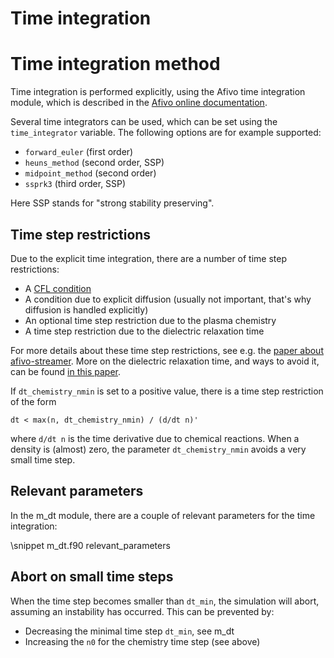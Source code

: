 # Time integration

# Time integration method

Time integration is performed explicitly, using the Afivo time integration
module, which is described in the [Afivo online
documentation](https://teunissen.net/afivo/md_documentation_time_integration.html).

Several time integrators can be used, which can be set using the `time_integrator` variable. The following options are for example supported:

* `forward_euler` (first order)
* `heuns_method` (second order, SSP)
* `midpoint_method` (second order)
* `ssprk3` (third order, SSP)

Here SSP stands for "strong stability preserving".

## Time step restrictions

Due to the explicit time integration, there are a number of time step restrictions:

* A [CFL condition](https://en.wikipedia.org/wiki/Courant%E2%80%93Friedrichs%E2%80%93Lewy_condition)
* A condition due to explicit diffusion (usually not important, that's why diffusion is handled explicitly)
* An optional time step restriction due to the plasma chemistry
* A time step restriction due to the dielectric relaxation time

For more details about these time step restrictions, see e.g. the [paper about afivo-streamer](https://doi.org/10.1088/1361-6463/aa8faf). More on the dielectric relaxation time, and ways to avoid it, can be found [in this paper](https://doi.org/10.1088/1361-6595/ab6757).

If `dt_chemistry_nmin` is set to a positive value, there is a time step restriction of the form

    dt < max(n, dt_chemistry_nmin) / (d/dt n)'

where `d/dt n` is the time derivative due to chemical reactions. When a density
is (almost) zero, the parameter `dt_chemistry_nmin` avoids a very small time
step.

## Relevant parameters

In the m_dt module, there are a couple of relevant parameters for the time integration:

\snippet m_dt.f90 relevant_parameters

## Abort on small time steps

When the time step becomes smaller than `dt_min`, the simulation will abort, assuming an instability has occurred. This can be prevented by:

* Decreasing the minimal time step `dt_min`, see m_dt
* Increasing the `n0` for the chemistry time step (see above)



